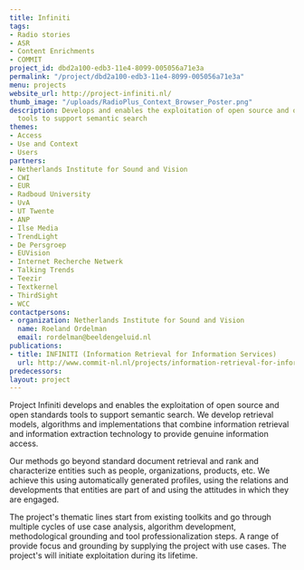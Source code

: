 ```yaml
---
title: Infiniti
tags:
- Radio stories
- ASR
- Content Enrichments
- COMMIT
project_id: dbd2a100-edb3-11e4-8099-005056a71e3a
permalink: "/project/dbd2a100-edb3-11e4-8099-005056a71e3a"
menu: projects
website_url: http://project-infiniti.nl/
thumb_image: "/uploads/RadioPlus_Context_Browser_Poster.png"
description: Develops and enables the exploitation of open source and open standards
  tools to support semantic search
themes:
- Access
- Use and Context
- Users
partners:
- Netherlands Institute for Sound and Vision
- CWI
- EUR
- Radboud University
- UvA
- UT Twente
- ANP
- Ilse Media
- TrendLight
- De Persgroep
- EUVision
- Internet Recherche Netwerk
- Talking Trends
- Teezir
- Textkernel
- ThirdSight
- WCC
contactpersons:
- organization: Netherlands Institute for Sound and Vision
  name: Roeland Ordelman
  email: rordelman@beeldengeluid.nl
publications:
- title: INFINITI (Information Retrieval for Information Services)
  url: http://www.commit-nl.nl/projects/information-retrieval-for-information-services
predecessors: 
layout: project
---
```


Project Infiniti develops and enables the exploitation of open source and open standards tools to support semantic search. We develop retrieval models, algorithms and implementations that combine information retrieval and information extraction technology to provide genuine information access.

Our methods go beyond standard document retrieval and rank and characterize entities such as people, organizations, products, etc. We achieve this using automatically generated profiles, using the relations and developments that entities are part of and using the attitudes in which they are engaged.

The project's thematic lines start from existing toolkits and go through multiple cycles of use case analysis, algorithm development, methodological grounding and tool professionalization steps. A range of provide focus and grounding by supplying the project with use cases. The project's will initiate exploitation during its lifetime.
